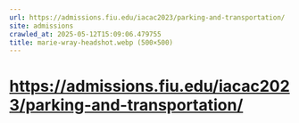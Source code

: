 ```yaml
---
url: https://admissions.fiu.edu/iacac2023/parking-and-transportation/
site: admissions
crawled_at: 2025-05-12T15:09:06.479755
title: marie-wray-headshot.webp (500×500)
---
```


# https://admissions.fiu.edu/iacac2023/parking-and-transportation/



